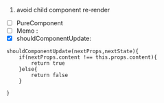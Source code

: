 1. avoid child component re-render
- [ ] PureComponent
- [ ] Memo :
- [x] shouldComponentUpdate:
```
shouldComponentUpdate(nextProps,nextState){
    if(nextProps.content !== this.props.content){
        return true
    }else{
        return false
    }

}
```
